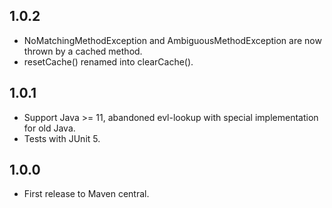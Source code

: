 1.0.2
-----

* NoMatchingMethodException and AmbiguousMethodException are now thrown by a cached method.
* resetCache() renamed into clearCache().

1.0.1
-----

* Support Java >= 11, abandoned evl-lookup with special implementation for old Java.
* Tests with JUnit 5.

1.0.0
-----

* First release to Maven central.
